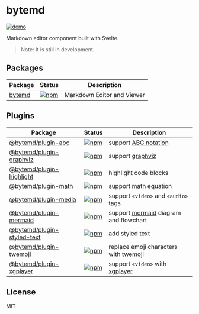# bytemd

[![demo](https://github.com/bytedance/bytemd/workflows/demo/badge.svg)](https://bytedance.github.io/bytemd/)

Markdown editor component built with Svelte.

> Note: It is still in development.

## Packages

| Package | Status | Description |
| --- | --- | --- |
| [bytemd](./packages/bytemd) | [![npm](https://img.shields.io/npm/v/bytemd.svg)](https://npm.im/bytemd) | Markdown Editor and Viewer |

## Plugins

| Package | Status | Description |
| --- | --- | --- |
| [@bytemd/plugin-abc](./packages/plugin-abc) | [![npm](https://img.shields.io/npm/v/@bytemd/plugin-abc.svg)](https://npm.im/@bytemd/plugin-abc) | support [ABC notation](https://en.wikipedia.org/wiki/ABC_notation) |
| [@bytemd/plugin-graphviz](./packages/plugin-graphviz) | [![npm](https://img.shields.io/npm/v/@bytemd/plugin-graphviz.svg)](https://npm.im/@bytemd/plugin-graphviz) | support [graphviz](https://www.graphviz.org/) |
| [@bytemd/plugin-highlight](./packages/plugin-highlight) | [![npm](https://img.shields.io/npm/v/@bytemd/plugin-highlight.svg)](https://npm.im/@bytemd/plugin-highlight) | highlight code blocks |
| [@bytemd/plugin-math](./packages/plugin-math) | [![npm](https://img.shields.io/npm/v/@bytemd/plugin-math.svg)](https://npm.im/@bytemd/plugin-math) | support math equation |
| [@bytemd/plugin-media](./packages/plugin-media) | [![npm](https://img.shields.io/npm/v/@bytemd/plugin-media.svg)](https://npm.im/@bytemd/plugin-media) | support `<video>` and `<audio>` tags |
| [@bytemd/plugin-mermaid](./packages/plugin-mermaid) | [![npm](https://img.shields.io/npm/v/@bytemd/plugin-mermaid.svg)](https://npm.im/@bytemd/plugin-mermaid) | support [mermaid](https://mermaid-js.github.io/mermaid/) diagram and flowchart |
| [@bytemd/plugin-styled-text](./packages/plugin-styled-text) | [![npm](https://img.shields.io/npm/v/@bytemd/plugin-styled-text.svg)](https://npm.im/@bytemd/plugin-styled-text) | add styled text |
| [@bytemd/plugin-twemoji](./packages/plugin-twemoji) | [![npm](https://img.shields.io/npm/v/@bytemd/plugin-twemoji.svg)](https://npm.im/@bytemd/plugin-twemoji) | replace emoji characters with [twemoji](https://github.com/twitter/twemoji) |
| [@bytemd/plugin-xgplayer](./packages/plugin-xgplayer) | [![npm](https://img.shields.io/npm/v/@bytemd/plugin-xgplayer.svg)](https://npm.im/@bytemd/plugin-xgplayer) | support `<video>` with [xgplayer](https://github.com/bytedance/xgplayer) |

## License

MIT
